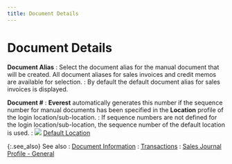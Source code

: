 ```yaml
---
title: Document Details
---
```


# Document Details


**Document Alias**
: Select the document alias for the manual document  that will be created. All document aliases for sales invoices and credit  memos are available for selection.
: By default the default document alias for sales  invoices is displayed.


**Document #**
: **Everest** automatically  generates this number if the sequence number for manual documents has  been specified in the **Location**  profile of the login location/sub-location.
: If sequence numbers are not defined for the login  location/sub-location, the sequence number of the default location is  used.
: ![]({{site.acc_baseurl}}/img/lens.gif) [Default  Location]({{site.sc_chm}}/misc/default_location.html)


{:.see_also}
See also
: [Document  Information]({{site.acc_baseurl}}/sales/manual-sales/manual-sales-journal-details/trans-dtls/document_information_mansaljrnl.html)
: [Transactions]({{site.acc_baseurl}}/misc/transactions_mansalejrnl.html)
: [Sales  Journal Profile - General]({{site.acc_baseurl}}/sales/manual-sales/creating-a-manual-sales-journal/sales_journal_profile_general.html)
